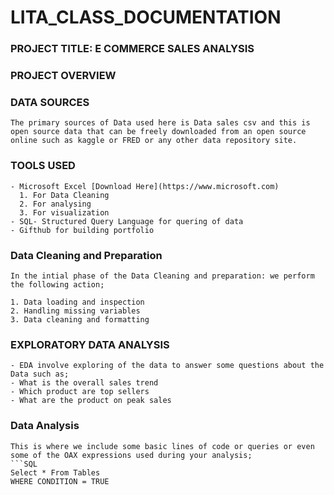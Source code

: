 # LITA_CLASS_DOCUMENTATION

### PROJECT TITLE: E COMMERCE SALES ANALYSIS



### PROJECT OVERVIEW



### DATA SOURCES
```
The primary sources of Data used here is Data sales csv and this is open source data that can be freely downloaded from an open source online such as kaggle or FRED or any other data repository site.
```

 ### TOOLS USED
```
- Microsoft Excel [Download Here](https://www.microsoft.com)
  1. For Data Cleaning
  2. For analysing 
  3. For visualization
- SQL- Structured Query Language for quering of data
- Gifthub for building portfolio
 ```

### Data Cleaning and Preparation
```
In the intial phase of the Data Cleaning and preparation: we perform the following action;

1. Data loading and inspection
2. Handling missing variables
3. Data cleaning and formatting
```

### EXPLORATORY DATA ANALYSIS
```
- EDA involve exploring of the data to answer some questions about the Data such as;
- What is the overall sales trend
- Which product are top sellers
- What are the product on peak sales
```

### Data Analysis
```
This is where we include some basic lines of code or queries or even some of the OAX expressions used during your analysis;
```SQL
Select * From Tables
WHERE CONDITION = TRUE
```








